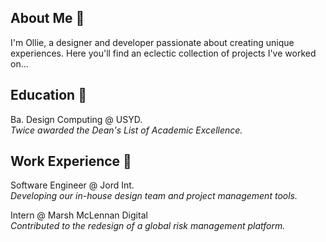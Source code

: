 ## About Me 🌱

I'm Ollie, a designer and developer passionate about creating unique experiences. Here you'll find an eclectic collection of projects I've worked on...

## Education 🏫
Ba. Design Computing @ USYD. <br>
*Twice awarded the Dean's List of Academic Excellence.*

## Work Experience 🏢
Software Engineer @ Jord Int. <br>
*Developing our in-house design team and project management tools.*

Intern @ Marsh McLennan Digital <br>
*Contributed to the redesign of a global risk management platform.*
